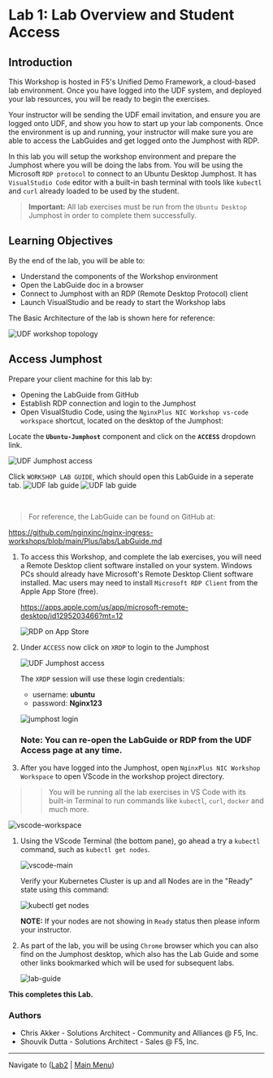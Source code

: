 # Lab 1: Lab Overview and Student Access

## Introduction

This Workshop is hosted in F5's Unified Demo Framework, a cloud-based lab environment.  Once you have logged into the UDF system, and deployed your lab resources, you will be ready to begin the exercises.  

Your instructor will be sending the UDF email invitation, and ensure you are logged onto UDF, and show you how to start up your lab components.  Once the environment is up and running, your instructor will make sure you are able to access the LabGuides and get logged onto the Jumphost with RDP.

In this lab you will setup the workshop environment and prepare the Jumphost where you will be doing the labs from. You will be using the Microsoft `RDP protocol` to connect to an Ubuntu Desktop Jumphost.  It has `VisualStudio Code` editor with a built-in bash terminal with tools like `kubectl` and `curl` already loaded to be used by the student.

> **Important:** All lab exercises must be run from the `Ubuntu Desktop` Jumphost in order to complete them successfully.

## Learning Objectives 

By the end of the lab, you will be able to: 

- Understand the components of the Workshop environment
- Open the LabGuide doc in a browser
- Connect to Jumphost with an RDP (Remote Desktop Protocol) client
- Launch VisualStudio and be ready to start the Workshop labs

The Basic Architecture of the lab is shown here for reference:

![UDF workshop topology](media/udf-lab-topology.png)

## Access Jumphost

Prepare your client machine for this lab by: 

- Opening the LabGuide from GitHub
- Establish RDP connection and login to the Jumphost
- Open VisualStudio Code, using the `NginxPlus NIC Workshop vs-code workspace` shortcut, located on the desktop of the Jumphost:

Locate the **`Ubuntu-Jumphost`** component and click on the **`ACCESS`** dropdown link.

   ![UDF Jumphost access](media/udf-jumphost-access.png)

Click `WORKSHOP LAB GUIDE`, which should open this LabGuide in a seperate tab.
     ![UDF lab guide](media/lab_guide.png)
     ![UDF lab guide](media/lab_guide_outline.png)

</br>

> For reference, the LabGuide can be found on GitHub at:

https://github.com/nginxinc/nginx-ingress-workshops/blob/main/Plus/labs/LabGuide.md


1. To access this Workshop, and complete the lab exercises, you will need a Remote Desktop client software installed on your system. Windows PCs should already have Microsoft's Remote Desktop Client software installed. Mac users may need to install `Microsoft RDP Client` from the Apple App Store (free). 

   https://apps.apple.com/us/app/microsoft-remote-desktop/id1295203466?mt=12

   ![RDP on App Store](media/lab1-rdp-applestore.png)

1. Under `ACCESS` now click on `XRDP` to login to the Jumphost

   ![UDF Jumphost access](media/udf-jumphost-access.png)

   The `XRDP` session will use these login credentials:

   - username: **ubuntu**
   - password: **Nginx123**

   ![jumphost login](media/jumphost_login.png)
      
   ### Note: You can re-open the LabGuide or RDP from the UDF Access page at any time.

1. After you have logged into the Jumphost, open `NginxPlus NIC Workshop Workspace` to open VScode in the workshop project directory. 

>> You will be running all the lab exercises in VS Code with its built-in Terminal to run commands like `kubectl`, `curl`, `docker` and much more.

   ![vscode-workspace](media/vscode-workspace.png)

1. Using the VScode Terminal (the bottom pane), go ahead a try a `kubectl` command, such as `kubectl get nodes`.

      ![vscode-main](media/vscode-main.png)

      Verify your Kubernetes Cluster is up and all Nodes are in the "Ready" state using this command:

      ![kubectl get nodes](media/k-get-nodes.png)

      **NOTE:** If your nodes are not showing in `Ready` status then please inform your instructor.

1. As part of the lab, you will be using `Chrome` browser which you can also find on the Jumphost desktop, which also has the Lab Guide and some other links bookmarked which will be used for subsequent labs.

   ![lab-guide](media/lab_guide.png)

**This completes this Lab.**

### Authors
- Chris Akker - Solutions Architect - Community and Alliances @ F5, Inc.
- Shouvik Dutta - Solutions Architect - Sales @ F5, Inc.

-------------

Navigate to ([Lab2](../lab2/readme.md) | [Main Menu](../LabGuide.md))
